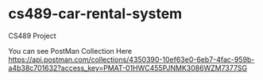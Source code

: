 # cs489-car-rental-system
CS489 Project

You can see PostMan Collection Here https://api.postman.com/collections/4350390-10ef63e0-6eb7-4fac-959b-a4b38c701632?access_key=PMAT-01HWC455PJNMK3086WZM7377SG
